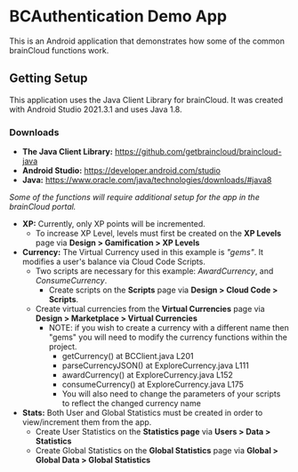 # BCAuthentication Demo App
This is an Android application that demonstrates how some of the common brainCloud functions work.

## Getting Setup
This application uses the Java Client Library for brainCloud. It was created with Android Studio 2021.3.1 and uses Java 1.8.

### Downloads
- **The Java Client Library:** https://github.com/getbraincloud/braincloud-java
- **Android Studio:** https://developer.android.com/studio
- **Java:** https://www.oracle.com/java/technologies/downloads/#java8

*Some of the functions will require additional setup for the app in the brainCloud portal.*
- **XP:** Currently, only XP points will be incremented. 
	- To increase XP Level, levels must first be created on the **XP Levels** page via **Design > Gamification > XP Levels**
- **Currency:** The Virtual Currency used in this example is *"gems"*. It modifies a user's balance via Cloud Code Scripts.
	- Two scripts are necessary for this example: *AwardCurrency*, and *ConsumeCurrency*.
		- Create scripts on the **Scripts** page via **Design > Cloud Code > Scripts**.
	- Create virtual currencies from the **Virtual Currencies** page via **Design > Marketplace > Virtual Currencies**
		- NOTE: if you wish to create a currency with a different name then "gems" you will need to modify the currency functions within the project.
			- getCurrency() at BCClient.java L201
			- parseCurrencyJSON() at ExploreCurrency.java L111
			- awardCurrency() at ExploreCurrency.java L152
			- consumeCurrency() at ExploreCurrency.java L175
			- You will also need to change the parameters of your scripts to reflect the changed currency name
- **Stats:** Both User and Global Statistics must be created in order to view/increment them from the app.
	- Create User Statistics on the **Statistics page** via **Users > Data > Statistics**
	- Create Global Statistics on the **Global Statistics** page via **Global > Global Data > Global Statistics**
